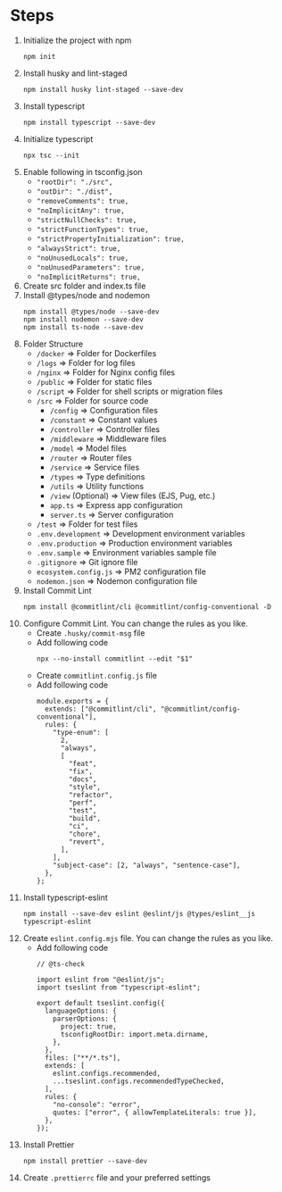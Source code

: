 # Steps
1. Initialize the project with npm
   ```
   npm init
   ```
2. Install husky and lint-staged
   ```
   npm install husky lint-staged --save-dev
   ```
3. Install typescript
   ```
   npm install typescript --save-dev
   ```
4. Initialize typescript
   ```
   npx tsc --init
   ```
5. Enable following in tsconfig.json
   - `"rootDir": "./src",`
   - `"outDir": "./dist",`
   - `"removeComments": true,`
   - `"noImplicitAny": true,`
   - `"strictNullChecks": true,`
   - `"strictFunctionTypes": true,`
   - `"strictPropertyInitialization": true,`
   - `"alwaysStrict": true,`
   - `"noUnusedLocals": true,`
   - `"noUnusedParameters": true,`
   - `"noImplicitReturns": true,`
6. Create src folder and index.ts file
7. Install @types/node and nodemon
   ```
   npm install @types/node --save-dev
   npm install nodemon --save-dev
   npm install ts-node --save-dev
   ```
9. Folder Structure
   - `/docker` => Folder for Dockerfiles
   - `/logs` => Folder for log files
   - `/nginx` => Folder for Nginx config files
   - `/public` => Folder for static files
   - `/script` => Folder for shell scripts or migration files
   - `/src` => Folder for source code
     - `/config` => Configuration files
     - `/constant` => Constant values
     - `/controller` => Controller files
     - `/middleware` => Middleware files
     - `/model` => Model files
     - `/router` => Router files
     - `/service` => Service files
     - `/types` => Type definitions
     - `/utils` => Utility functions
     - `/view` (Optional) => View files (EJS, Pug, etc.)
     - `app.ts` => Express app configuration
     - `server.ts` => Server configuration
   - `/test` => Folder for test files
   - `.env.development` => Development environment variables
   - `.env.production` => Production environment variables
   - `.env.sample` => Environment variables sample file
   - `.gitignore` => Git ignore file
   - `ecosystem.config.js` => PM2 configuration file
   - `nodemon.json` => Nodemon configuration file
10. Install Commit Lint
    ```
    npm install @commitlint/cli @commitlint/config-conventional -D
    ```
11. Configure Commit Lint. You can change the rules as you like.
    - Create `.husky/commit-msg` file
    - Add following code
      ```
      npx --no-install commitlint --edit "$1"
      ```
    - Create `commitlint.config.js` file
    - Add following code
      ```
      module.exports = {
        extends: ["@commitlint/cli", "@commitlint/config-conventional"],
        rules: {
          "type-enum": [
            2,
            "always",
            [
              "feat",
              "fix",
              "docs",
              "style",
              "refactor",
              "perf",
              "test",
              "build",
              "ci",
              "chore",
              "revert",
            ],
          ],
          "subject-case": [2, "always", "sentence-case"],
        },
      };      
      ```
12. Install typescript-eslint
    ```
    npm install --save-dev eslint @eslint/js @types/eslint__js typescript-eslint
    ```
13. Create `eslint.config.mjs` file. You can change the rules as you like.
    - Add following code
      ```
      // @ts-check

      import eslint from "@eslint/js";
      import tseslint from "typescript-eslint";

      export default tseslint.config({
        languageOptions: {
          parserOptions: {
            project: true,
            tsconfigRootDir: import.meta.dirname,
          },
        },
        files: ["**/*.ts"],
        extends: [
          eslint.configs.recommended,
          ...tseslint.configs.recommendedTypeChecked,
        ],
        rules: {
          "no-console": "error",
          quotes: ["error", { allowTemplateLiterals: true }],
        },
      });

      ```
14. Install Prettier
    ```
    npm install prettier --save-dev
    ```
15. Create `.prettierrc` file and your preferred settings

